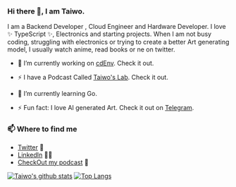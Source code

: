 ### Hi there 👋, I am Taiwo.
I am a Backend Developer , Cloud Engineer and Hardware Developer. I love ✨ TypeScript ✨, Electronics and starting projects. When I am not busy coding, struggling with electronics or trying to create a better Art generating model, I usually watch anime, read books or ne on twitter.




- 🔭 I’m currently working on [cdEnv](https://github.com/teezzan/cdEnv). Check it out.

- ⚡ I have a Podcast Called [Taiwo's Lab](https://podcasts.google.com/feed/aHR0cHM6Ly9hbmNob3IuZm0vcy8yYjRkNDkzNC9wb2RjYXN0L3Jzcw==). Check it out.

- 🌱 I’m currently learning Go.

- ⚡ Fun fact: I love AI generated Art. Check it out on [Telegram](https://t.me/AiPaint_bot).

### 📫 Where to find me
- [Twitter](https://twitter.com/hw_kage) 🐤
- [LinkedIn](https://www.linkedin.com/in/yusuf-hassan/) 👨💼
- [CheckOut my podcast](https://podcasts.google.com/feed/aHR0cHM6Ly9hbmNob3IuZm0vcy8yYjRkNDkzNC9wb2RjYXN0L3Jzcw==) 💌

[![Taiwo's github stats](https://github-readme-stats.vercel.app/api?username=teezzan&theme=radical)](https://github.com/anuraghazra/github-readme-stats)
[![Top Langs](https://github-readme-stats.vercel.app/api/top-langs/?username=anuraghazra&layout=compact&theme=radical)](https://github.com/anuraghazra/github-readme-stats)



